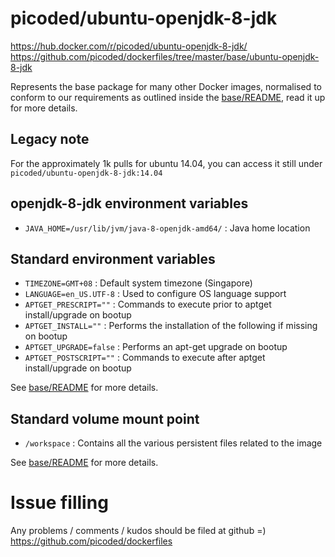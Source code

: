 # picoded/ubuntu-openjdk-8-jdk

https://hub.docker.com/r/picoded/ubuntu-openjdk-8-jdk/
https://github.com/picoded/dockerfiles/tree/master/base/ubuntu-openjdk-8-jdk

Represents the base package for many other Docker images, normalised to conform to our requirements as outlined 
inside the [base/README](https://github.com/picoded/dockerfiles/tree/master/base), read it up for more details.

## Legacy note

For the approximately 1k pulls for ubuntu 14.04, you can access it still under `picoded/ubuntu-openjdk-8-jdk:14.04`

## openjdk-8-jdk environment variables

+ `JAVA_HOME=/usr/lib/jvm/java-8-openjdk-amd64/` : Java home location

## Standard environment variables

+ `TIMEZONE=GMT+08` : Default system timezone (Singapore)
+ `LANGUAGE=en_US.UTF-8` : Used to configure OS language support
+ `APTGET_PRESCRIPT=""` : Commands to execute prior to aptget install/upgrade on bootup
+ `APTGET_INSTALL=""` : Performs the installation of the following if missing on bootup
+ `APTGET_UPGRADE=false` : Performs an apt-get upgrade on bootup
+ `APTGET_POSTSCRIPT=""` : Commands to execute after aptget install/upgrade on bootup

See [base/README](https://github.com/picoded/dockerfiles/tree/master/base) for more details.

## Standard volume mount point

+ `/workspace` : Contains all the various persistent files related to the image

See [base/README](https://github.com/picoded/dockerfiles/tree/master/base) for more details.

# Issue filling

Any problems / comments / kudos should be filed at github =)
https://github.com/picoded/dockerfiles
